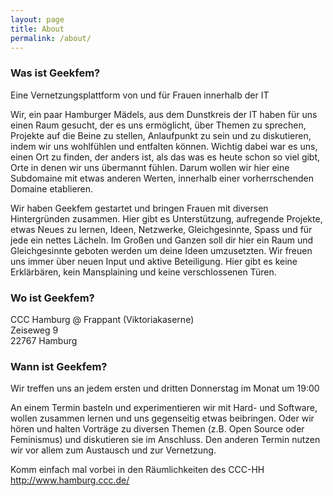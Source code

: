 ```yaml
---
layout: page
title: About
permalink: /about/
---
```


### Was ist Geekfem?
Eine Vernetzungsplattform von und für Frauen innerhalb der IT

Wir, ein paar Hamburger Mädels, aus dem Dunstkreis der IT haben für uns einen Raum  gesucht, der es uns ermöglicht, über Themen zu sprechen, Projekte auf die Beine zu stellen, Anlaufpunkt zu sein und zu diskutieren, indem wir uns wohlfühlen und entfalten können.
Wichtig dabei war es uns, einen Ort zu finden, der anders ist, als das was es heute schon so viel gibt, Orte in denen wir uns übermannt fühlen. Darum wollen wir hier eine Subdomaine mit etwas anderen Werten, innerhalb einer vorherrschenden Domaine etablieren.

Wir haben Geekfem gestartet und bringen Frauen mit diversen Hintergründen zusammen.
Hier gibt es Unterstützung, aufregende Projekte, etwas Neues zu lernen, Ideen, Netzwerke, Gleichgesinnte, Spass und für jede ein nettes Lächeln. Im Großen und Ganzen soll dir hier ein Raum und Gleichgesinnte geboten werden um deine Ideen umzusetzten. Wir freuen uns immer über neuen Input und aktive Beteiligung. Hier gibt es keine Erklärbären, kein Mansplaining und keine verschlossenen Türen.

### Wo ist Geekfem?
CCC Hamburg @ Frappant (Viktoriakaserne)  
Zeiseweg 9  
22767 Hamburg  

### Wann ist Geekfem?  
Wir treffen uns an jedem ersten und dritten Donnerstag im Monat um 19:00  

An einem Termin basteln und experimentieren wir mit Hard- und Software, wollen zusammen lernen und uns gegenseitig etwas beibringen. Oder wir hören und halten Vorträge zu diversen Themen (z.B. Open Source oder Feminismus) und diskutieren sie im Anschluss. Den anderen Termin nutzen wir vor allem zum Austausch und zur Vernetzung.

Komm einfach mal vorbei in den Räumlichkeiten des CCC-HH
<a href='http://www.hamburg.ccc.de/'>http://www.hamburg.ccc.de/</a>
